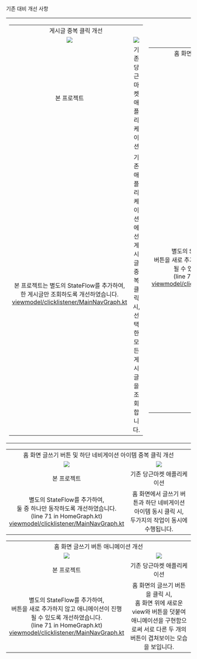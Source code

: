 기존 대비 개선 사항

<table>
  <tr>
    <td>
      <table>
        <tr>
          <td colspan="2", align=center>게시글 중복 클릭 개선</td>
        </tr>
        <tr>
          <td width=50%, align=center><image src="https://github.com/user-attachments/assets/24cb458b-ca2b-43bf-965d-8df234e9bcae"></image></td>
          <td width=50%, align=center><image src="https://github.com/user-attachments/assets/c73cffdf-c1da-4dfa-af2e-a7c8268f65dd"></image></td>
        </tr>
        <tr>
          <td align=center>본 프로젝트</td>
          <td align=center>기존 당근마켓 애플리케이션</td>
        </tr>
        <tr>
          <td align=center>본 프로젝트는 별도의 StateFlow를 추가하여,<br>한 게시글만 조회하도록 개선하였습니다.<br><a href="https://github.com/jhw010406/carrot-market-clone-frontend/blob/master/app/src/main/java/com/example/tradingapp/viewmodel/clicklistener/MainNavGraph.kt">viewmodel/clicklistener/MainNavGraph.kt</a></td>
          <td align=center>기존 애플리케이션에선 게시글 중복 클릭 시,<br>선택한 모든 게시글을 조회합니다.</td>
        </tr>
      </table>
    </td>
    <td>
      <table>
        <tr>
          <td colspan="2", align=center>홈 화면 글쓰기 버튼 애니메이션 개선</td>
        </tr>
        <tr>
          <td width=50%, align=center><image src="https://github.com/user-attachments/assets/24cb458b-ca2b-43bf-965d-8df234e9bcae"></image></td>
          <td width=50%, align=center><image src="https://github.com/user-attachments/assets/c73cffdf-c1da-4dfa-af2e-a7c8268f65dd"></image></td>
        </tr>
        <tr>
          <td align=center>본 프로젝트</td>
          <td align=center>기존 당근마켓 애플리케이션</td>
        </tr>
        <tr>
          <td align=center>별도의 StateFlow를 추가하여,<br>버튼을 새로 추가하지 않고 애니메이션이 진행될 수 있도록 개선하였습니다.<br>(line 71 in HomeGraph.kt)<br><a href="https://github.com/jhw010406/carrot-market-clone-frontend/blob/master/app/src/main/java/com/example/tradingapp/viewmodel/clicklistener/MainNavGraph.kt">viewmodel/clicklistener/MainNavGraph.kt</a></td>
          <td align=center>홈 화면의 글쓰기 버튼을 클릭 시,<br>홈 화면 위에 새로운 view와 버튼을 덧붙여 애니메이션을 구현함으로써 서로 다른 두 개의 버튼이 겹쳐보이는 모습을 보입니다.</td>
        </tr>
      </table>
    </td>
  </tr>
</table>

<div>
  
  
  <table>
    <tr>
      <td colspan="2", align=center>홈 화면 글쓰기 버튼 및 하단 네비게이션 아이템 중복 클릭 개선</td>
    </tr>
    <tr>
      <td width=50%, align=center><image src="https://github.com/user-attachments/assets/24cb458b-ca2b-43bf-965d-8df234e9bcae"></image></td>
      <td width=50%, align=center><image src="https://github.com/user-attachments/assets/c73cffdf-c1da-4dfa-af2e-a7c8268f65dd"></image></td>
    </tr>
    <tr>
      <td align=center>본 프로젝트</td>
      <td align=center>기존 당근마켓 애플리케이션</td>
    </tr>
    <tr>
      <td align=center>별도의 StateFlow를 추가하여,<br>둘 중 하나만 동작하도록 개선하였습니다.<br>(line 71 in HomeGraph.kt)<br><a href="https://github.com/jhw010406/carrot-market-clone-frontend/blob/master/app/src/main/java/com/example/tradingapp/viewmodel/clicklistener/MainNavGraph.kt">viewmodel/clicklistener/MainNavGraph.kt</a></td>
      <td align=center>홈 화면에서 글쓰기 버튼과 하단 네비게이션 아이템 동시 클릭 시,<br>두가지의 작업이 동시에 수행됩니다.</td>
    </tr>
  </table>
  
  <table>
    <tr>
      <td colspan="2", align=center>홈 화면 글쓰기 버튼 애니메이션 개선</td>
    </tr>
    <tr>
      <td width=50%, align=center><image src="https://github.com/user-attachments/assets/24cb458b-ca2b-43bf-965d-8df234e9bcae"></image></td>
      <td width=50%, align=center><image src="https://github.com/user-attachments/assets/c73cffdf-c1da-4dfa-af2e-a7c8268f65dd"></image></td>
    </tr>
    <tr>
      <td align=center>본 프로젝트</td>
      <td align=center>기존 당근마켓 애플리케이션</td>
    </tr>
    <tr>
      <td align=center>별도의 StateFlow를 추가하여,<br>버튼을 새로 추가하지 않고 애니메이션이 진행될 수 있도록 개선하였습니다.<br>(line 71 in HomeGraph.kt)<br><a href="https://github.com/jhw010406/carrot-market-clone-frontend/blob/master/app/src/main/java/com/example/tradingapp/viewmodel/clicklistener/MainNavGraph.kt">viewmodel/clicklistener/MainNavGraph.kt</a></td>
      <td align=center>홈 화면의 글쓰기 버튼을 클릭 시,<br>홈 화면 위에 새로운 view와 버튼을 덧붙여 애니메이션을 구현함으로써 서로 다른 두 개의 버튼이 겹쳐보이는 모습을 보입니다.</td>
    </tr>
  </table>
</div>
